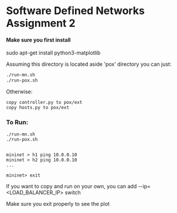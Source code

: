 # Software Defined Networks Assignment 2

#### Make sure you first install

sudo apt-get install python3-matplotlib

Assuming this directory is located aside 'pox' directory you can just:

```bash
./run-mn.sh
./run-pox.sh
```

Otherwise:

    copy controller.py to pox/ext
    copy hosts.py to pox/ext

### To Run:

```
./run-mn.sh
./run-pox.sh


mininet > h1 ping 10.0.0.10
mininet > h2 ping 10.0.0.10
...

mininet> exit
```

If you want to copy and run on your own, you can add --ip=<LOAD_BALANCER_IP> switch

Make sure you exit properly to see the plot
